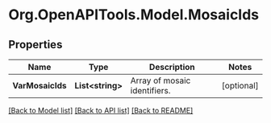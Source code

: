 # Org.OpenAPITools.Model.MosaicIds

## Properties

Name | Type | Description | Notes
------------ | ------------- | ------------- | -------------
**VarMosaicIds** | **List&lt;string&gt;** | Array of mosaic identifiers. | [optional] 

[[Back to Model list]](../README.md#documentation-for-models) [[Back to API list]](../README.md#documentation-for-api-endpoints) [[Back to README]](../README.md)

